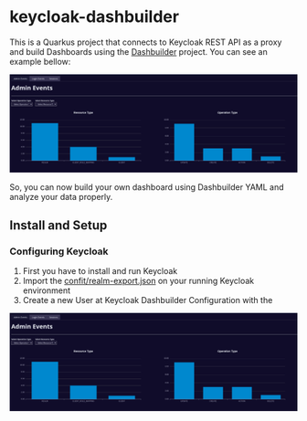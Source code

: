 # keycloak-dashbuilder

This is a Quarkus project that connects to Keycloak REST API as a proxy and build Dashboards using the [Dashbuilder](https://www.dashbuilder.org/) project. You can see an example bellow:

![Keycloak-Dashbuilder Home](/img/home.png "Keycloak-Dashbuilder Home")

So, you can now build your own dashboard using Dashbuilder YAML and analyze your data properly.

## Install and Setup
### Configuring Keycloak

1. First you have to install and run Keycloak
2. Import the [confit/realm-export.json](https://raw.githubusercontent.com/pedro-hos/keycloak-dashbuilder/main/config/realm-export.json) on your running Keycloak environment
3. Create a new User at Keycloak Dashbuilder Configuration with the 

![Keycloak-Dashbuilder Home](/img/home.png "Keycloak-Dashbuilder Home")


